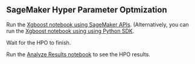 ## SageMaker Hyper Parameter Optmization

Run the [Xgboost notebook using SageMaker APIs](xgboost_direct_marketing_2020-03-26/hpo_xgboost_direct_marketing_sagemaker_APIs.ipynb). (Alternatively, you can run the [Xgboost notebook using using Python SDK](xgboost_direct_marketing_2020-03-26/hpo_xgboost_direct_marketing_sagemaker_python_sdk.ipynb).

Wait for the HPO to finish.

Run the [Analyze Results notebook](analyze_results_2020-03-26/HPO_Analyze_TuningJob_Results.ipynb) to see the HPO results.

